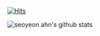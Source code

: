 [![Hits](https://hits.seeyoufarm.com/api/count/incr/badge.svg?url=https%3A%2F%2Fgithub.com%2Fsonoasy&count_bg=%23DBCD20&title_bg=%23555555&icon=&icon_color=%23E7E7E7&title=hits&edge_flat=false)](https://hits.seeyoufarm.com)

![seoyeon ahn's github stats](https://github-readme-stats.vercel.app/api?username=sonoasy&theme=gruvbox&show_icons=true)
 
